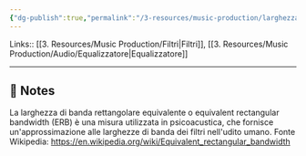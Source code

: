 ```yaml
---
{"dg-publish":true,"permalink":"/3-resources/music-production/larghezza-di-banda-rettangolare-equivalente/","tags":["type/note"]}
---
```


Links:: [[3. Resources/Music Production/Filtri\|Filtri]], [[3. Resources/Music Production/Audio/Equalizzatore\|Equalizzatore]]

---

## 📝 Notes


La larghezza di banda rettangolare equivalente o equivalent rectangular bandwidth (ERB) è una misura utilizzata in psicoacustica, che fornisce un'approssimazione alle larghezze di banda dei filtri nell'udito umano. Fonte Wikipedia: https://en.wikipedia.org/wiki/Equivalent_rectangular_bandwidth
